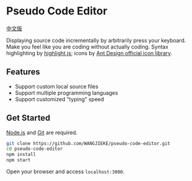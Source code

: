 # Pseudo Code Editor

[中文版](./docs/README_CN.md)

Displaying source code incrementally by arbitrarily press your keyboard. Make you feel like you are coding without actually coding. Syntax highlighting by [highlight.js](https://github.com/highlightjs/highlight.js); icons by [Ant Design official icon library](https://www.iconfont.cn/collections/detail?cid=9402).

## Features

- Support custom local source files
- Support multiple programming languages
- Support customized "typing" speed

## Get Started

[Node.js](https://nodejs.org/) and [Git](https://git-scm.com/) are required.

```bash
git clone https://github.com/WANGJIEKE/pseudo-code-editor.git
cd pseudo-code-editor
npm install
npm start
```

Open your browser and access `localhost:3000`.
